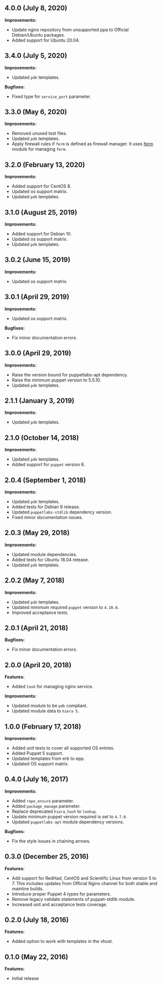 ## 4.0.0 (July 8, 2020)

**Improvements:**

- Update nginx repository from unsupported ppa to Official Debian/Ubuntu packages.
- Added support for Ubuntu 20.04.

## 3.4.0 (July 5, 2020)

**Improvements:**

- Updated `pdk` templates.

**Bugfixes:**

- Fixed type for `service_port` parameter.

## 3.3.0 (May 6, 2020)

**Improvements:**

- Removed unused test files.
- Updated `pdk` templates.
- Apply firewall rules if `ferm` is defined as firewall manager. It uses [ferm](https://forge.puppet.com/puppet/ferm) module for managing `ferm`.

## 3.2.0 (February 13, 2020)

**Improvements:**

- Added support for CentOS 8.
- Updated os support matrix.
- Updated `pdk` templates.

## 3.1.0 (August 25, 2019)

**Improvements:**

- Added support for Debian 10.
- Updated os support matrix.
- Updated `pdk` templates.

## 3.0.2 (June 15, 2019)

**Improvements:**

- Updated os support matrix.

## 3.0.1 (April 29, 2019)

**Improvements:**

- Updated os support matrix.

**Bugfixes:**

  - Fix minor documentation errors.

## 3.0.0 (April 29, 2019)

**Improvements:**

- Raise the version bound for puppetlabs-apt dependency.
- Raise the minimum puppet version to 5.5.10.
- Updated `pdk` templates.

## 2.1.1 (January 3, 2019)

**Improvements:**

- Updated `pdk` templates.

## 2.1.0 (October 14, 2018)

**Improvements:**

- Updated `pdk` templates.
- Added support for `puppet` version 6.

## 2.0.4 (September 1, 2018)

**Improvements:**

- Updated `pdk` templates.
- Added tests for Debian 9 release.
- Updated `puppetlabs-stdlib` dependency version.
- Fixed minor documentation issues.

## 2.0.3 (May 29, 2018)

**Improvements:**

- Updated module dependencies.
- Added tests for Ubuntu 18.04 release.
- Updated `pdk` templates.

## 2.0.2 (May 7, 2018)

**Improvements:**

- Updated `pdk` templates.
- Updated minimum required `puppet` version to `4.10.0`.
- Improved acceptance tests.

## 2.0.1 (April 21, 2018)

**Bugfixes:**

  - Fix minor documentation errors.

## 2.0.0 (April 20, 2018)

**Features:**
  - Added `task` for managing nginx service.

**Improvements:**

  - Updated module to be `pdk` compliant.
  - Updated module data to `hiera 5`.

## 1.0.0 (February 17, 2018)

**Improvements:**

  - Added unit tests to cover all supported OS entries.
  - Added Puppet 5 support.
  - Updated templates from erb to epp.
  - Updated OS support matrix.

## 0.4.0 (July 16, 2017)

**Improvements:**

  - Added `repo_ensure` parameter.
  - Added `package_manage` parameter.
  - Replace deprecated `hiera_hash` to `lookup`.
  - Update minimum puppet version required is set to `4.7.0`.
  - Updated `puppetlabs-apt` module dependency versions.

**Bugfixes:**

  - Fix the style issues in chaining arrows.

## 0.3.0 (December 25, 2016)

**Features:**

  - Add support for RedHad, CentOS and Scientific Linux from version 5 to 7. This includes updates from Official Nginx channel for both stable and mainline builds.
  - Introduce proper Puppet 4 types for parameters.
  - Remove legacy validate statements of puppet-stdlib module.
  - Increased unit and acceptance tests coverage.

## 0.2.0 (July 18, 2016)

**Features:**

  - Added option to work with templates in the vhost.

## 0.1.0 (May 22, 2016)

**Features:**

  - Initial release
